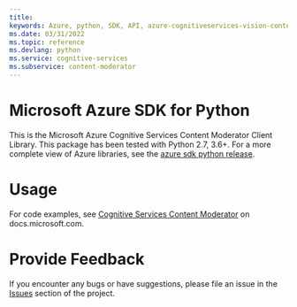 ```yaml
---
title: 
keywords: Azure, python, SDK, API, azure-cognitiveservices-vision-contentmoderator, cognitiveservices
ms.date: 03/31/2022
ms.topic: reference
ms.devlang: python
ms.service: cognitive-services
ms.subservice: content-moderator
---
```

# Microsoft Azure SDK for Python

This is the Microsoft Azure Cognitive Services Content Moderator Client Library.
This package has been tested with Python 2.7, 3.6+.
For a more complete view of Azure libraries, see the [azure sdk python release](https://aka.ms/azsdk/python/all).


# Usage




For code examples, see [Cognitive Services Content Moderator](https://docs.microsoft.com/python/api/overview/azure/cognitive-services) on docs.microsoft.com.


# Provide Feedback

If you encounter any bugs or have suggestions, please file an issue in the
[Issues](https://github.com/Azure/azure-sdk-for-python/issues)
section of the project. 




